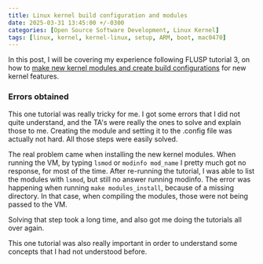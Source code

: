 ```yaml
---
title: Linux kernel build configuration and modules
date: 2025-03-31 13:45:00 +/-0300
categories: [Open Source Software Development, Linux Kernel]
tags: [linux, kernel, kernel-linux, setup, ARM, boot, mac0470]
---
```


In this post, I will be covering my experience following FLUSP tutorial 3, on how to [make new kernel modules and create build configurations](https://flusp.ime.usp.br/kernel/modules-intro/) for new kernel features.

### Errors obtained

This one tutorial was really tricky for me. I got some errors that I did not quite understand, and the TA's were really the ones to solve and explain those to me. Creating the module and setting it to the .config file was actually not hard. All those steps were easily solved.

The real problem came when installing the new kernel modules. When running the VM, by typing ```lsmod``` or ```modinfo mod_name``` I pretty much got no response, for most of the time. After re-running the tutorial, I was able to list the modules with ```lsmod```, but still no answer running modinfo. The error was happening when running ```make modules_install```, because of a missing directory. In that case, when compiling the modules, those were not being passed to the VM.

Solving that step took a long time, and also got me doing the tutorials all over again.

This one tutorial was also really important in order to understand some concepts that I had not understood before.